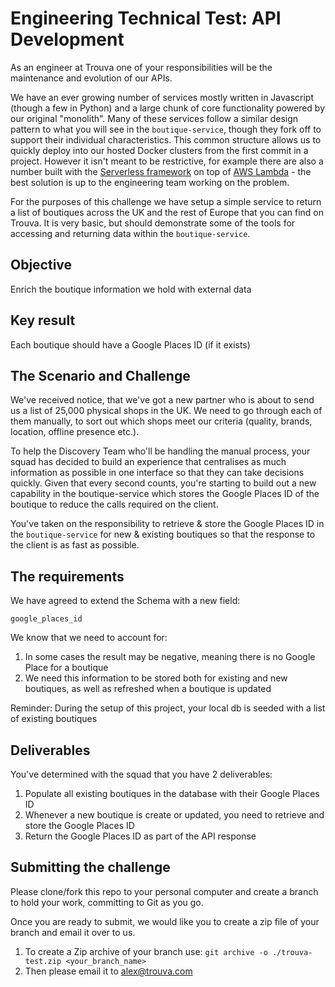 # Engineering Technical Test: API Development

As an engineer at Trouva one of your responsibilities will be the maintenance and evolution of our APIs.

We have an ever growing number of services mostly written in Javascript (though a few in Python) and a large chunk of core functionality powered by our original "monolith". Many of these services follow a similar design pattern to what you will see in the `boutique-service`, though they fork off to support their individual characteristics. This common structure allows us to quickly deploy into our hosted Docker clusters from the first commit in a project. However it isn't meant to be restrictive, for example there are also a number built with the [Serverless framework](https://serverless.com/) on top of [AWS Lambda](https://aws.amazon.com/lambda/) - the best solution is up to the engineering team working on the problem.

For the purposes of this challenge we have setup a simple service to return a list of boutiques across the UK and the rest of Europe that you can find on Trouva. It is very basic, but should demonstrate some of the tools for accessing and returning data within the `boutique-service`.

## Objective

Enrich the boutique information we hold with external data

## Key result

Each boutique should have a Google Places ID (if it exists)

## The Scenario and Challenge

We've received notice, that we've got a new partner who is about to send us a list of 25,000 physical shops in the UK. We need to go through each of them manually, to sort out which shops meet our criteria (quality, brands, location, offline presence etc.).

To help the Discovery Team who'll be handling the manual process, your squad has decided to build an experience that centralises as much information as possible in one interface so that they can take decisions quickly. Given that every second counts, you're starting to build out a new capability in the boutique-service which stores the Google Places ID of the boutique to reduce the calls required on the client.

You've taken on the responsibility to retrieve & store the Google Places ID in the `boutique-service` for new & existing boutiques so that the response to the client is as fast as possible. 

## The requirements

We have agreed to extend the Schema with a new field:

```
google_places_id
```

We know that we need to account for:
1. In some cases the result may be negative, meaning there is no Google Place for a boutique
2. We need this information to be stored both for existing and new boutiques, as well as refreshed when a boutique is updated

Reminder: During the setup of this project, your local db is seeded with a list of existing boutiques

## Deliverables
You've determined with the squad that you have 2 deliverables:
1. Populate all existing boutiques in the database with their Google Places ID 
2. Whenever a new boutique is create or updated, you need to retrieve and store the Google Places ID
3. Return the Google Places ID as part of the API response

## Submitting the challenge

Please clone/fork this repo to your personal computer and create a branch to hold your work, committing to Git as you go.

Once you are ready to submit, we would like you to create a zip file of your branch and email it over to us.

1. To create a Zip archive of your branch use: `git archive -o ./trouva-test.zip <your_branch_name>`
2. Then please email it to alex@trouva.com
